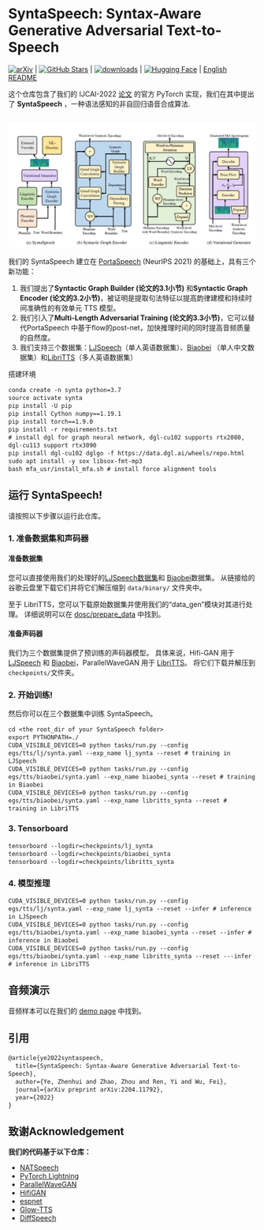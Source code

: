 # SyntaSpeech: Syntax-Aware Generative Adversarial Text-to-Speech

[![arXiv](https://img.shields.io/badge/arXiv-Paper-%3CCOLOR%3E.svg)](https://arxiv.org/abs/2204.11792) | [![GitHub Stars](https://img.shields.io/github/stars/yerfor/SyntaSpeech)](https://github.com/yerfor/SyntaSpeech) | [![downloads](https://img.shields.io/github/downloads/yerfor/SyntaSpeech/total.svg)](https://github.com/yerfor/SyntaSpeech/releases) | [![Hugging Face](https://img.shields.io/badge/%F0%9F%A4%97%20Hugging%20Face-blue)](https://huggingface.co/spaces/yerfor/SyntaSpeech) | [English README](README.md)

这个仓库包含了我们的 IJCAI-2022 [论文](https://arxiv.org/abs/2204.11792) 的官方 PyTorch 实现，我们在其中提出了 **SyntaSpeech** ，一种语法感知的非自回归语音合成算法.

<p align="center">
    <br>
    <img src="assets/SyntaSpeech.png" width="1000"/>
    <br>
</p>

我们的 SyntaSpeech 建立在 [PortaSpeech](https://github.com/NATSpeech/NATSpeech) (NeurIPS 2021) 的基础上，具有三个新功能：

1. 我们提出了**Syntactic Graph Builder (论文的3.1小节)** 和**Syntactic Graph Encoder (论文的3.2小节)**，被证明是提取句法特征以提高韵律建模和持续时间准确性的有效单元 TTS 模型。
2. 我们引入了**Multi-Length Adversarial Training (论文的3.3小节)**，它可以替代PortaSpeech 中基于flow的post-net，加快推理时间的同时提高音频质量的自然度。
3. 我们支持三个数据集：[LJSpeech](https://keithito.com/LJ-Speech-Dataset/)（单人英语数据集）、[Biaobei]() （单人中文数据集）和[LibriTTS](http://www.openslr.org/60)（多人英语数据集）

搭建环境

```
conda create -n synta python=3.7
source activate synta
pip install -U pip
pip install Cython numpy==1.19.1
pip install torch==1.9.0 
pip install -r requirements.txt
# install dgl for graph neural network, dgl-cu102 supports rtx2080, dgl-cu113 support rtx3090
pip install dgl-cu102 dglgo -f https://data.dgl.ai/wheels/repo.html 
sudo apt install -y sox libsox-fmt-mp3
bash mfa_usr/install_mfa.sh # install force alignment tools

```

## 运行 SyntaSpeech!

请按照以下步骤以运行此仓库。

### 1. 准备数据集和声码器

#### 准备数据集

您可以直接使用我们的处理好的[LJSpeech数据集](https://drive.google.com/file/d/1WfErAxKqMluQU3vupWS6VB6NdehXwCKM/view?usp=sharing)和 [Biaobei](https://drive.google.com/file/d/1-ApEbBrW5kfF0jM18EmW7DCsll-c1ROp/view?usp=sharing)数据集。 从链接给的谷歌云盘里下载它们并将它们解压缩到 `data/binary/` 文件夹中。

至于 LibriTTS，您可以下载原始数据集并使用我们的“data_gen”模块对其进行处理。 详细说明可以在 [dosc/prepare_data](docs/prepare_data.md) 中找到。

#### 准备声码器

我们为三个数据集提供了预训练的声码器模型。 具体来说，Hifi-GAN 用于 [LJSpeech]() 和 [Biaobei]()，ParallelWaveGAN 用于 [LibriTTS]()。 将它们下载并解压到 `checkpoints/`文件夹。

### 2. 开始训练!

然后你可以在三个数据集中训练 SyntaSpeech。

```
cd <the root_dir of your SyntaSpeech folder>
export PYTHONPATH=./
CUDA_VISIBLE_DEVICES=0 python tasks/run.py --config egs/tts/lj/synta.yaml --exp_name lj_synta --reset # training in LJSpeech
CUDA_VISIBLE_DEVICES=0 python tasks/run.py --config egs/tts/biaobei/synta.yaml --exp_name biaobei_synta --reset # training in Biaobei
CUDA_VISIBLE_DEVICES=0 python tasks/run.py --config egs/tts/biaobei/synta.yaml --exp_name libritts_synta --reset # training in LibriTTS
```

### 3. Tensorboard

```
tensorboard --logdir=checkpoints/lj_synta
tensorboard --logdir=checkpoints/biaobei_synta
tensorboard --logdir=checkpoints/libritts_synta
```

### 4. 模型推理

```
CUDA_VISIBLE_DEVICES=0 python tasks/run.py --config egs/tts/lj/synta.yaml --exp_name lj_synta --reset --infer # inference in LJSpeech
CUDA_VISIBLE_DEVICES=0 python tasks/run.py --config egs/tts/biaobei/synta.yaml --exp_name biaobei_synta --reset --infer # inference in Biaobei
CUDA_VISIBLE_DEVICES=0 python tasks/run.py --config egs/tts/biaobei/synta.yaml --exp_name libritts_synta --reset ---infer # inference in LibriTTS
```

## 音频演示

音频样本可以在我们的 [demo page](https://syntaspeech.github.io/) 中找到。

## 引用

```
@article{ye2022syntaspeech,
  title={SyntaSpeech: Syntax-Aware Generative Adversarial Text-to-Speech},
  author={Ye, Zhenhui and Zhao, Zhou and Ren, Yi and Wu, Fei},
  journal={arXiv preprint arXiv:2204.11792},
  year={2022}
}
```

## 致谢Acknowledgement

**我们的代码基于以下仓库：**

* [NATSpeech](https://github.com/NATSpeech/NATSpeech)
* [PyTorch Lightning](https://github.com/PyTorchLightning/pytorch-lightning)
* [ParallelWaveGAN](https://github.com/kan-bayashi/ParallelWaveGAN)
* [HifiGAN](https://github.com/jik876/hifi-gan)
* [espnet](https://github.com/espnet/espnet)
* [Glow-TTS](https://github.com/jaywalnut310/glow-tts)
* [DiffSpeech](https://github.com/MoonInTheRiver/DiffSinger)
